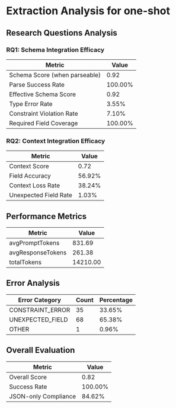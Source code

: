# Extraction Analysis for one-shot

## Research Questions Analysis

### RQ1: Schema Integration Efficacy

| Metric | Value |
|--------|-------|
| Schema Score (when parseable) | 0.92 |
| Parse Success Rate | 100.00% |
| Effective Schema Score | 0.92 |
| Type Error Rate | 3.55% |
| Constraint Violation Rate | 7.10% |
| Required Field Coverage | 100.00% |

### RQ2: Context Integration Efficacy

| Metric | Value |
|--------|-------|
| Context Score | 0.72 |
| Field Accuracy | 56.92% |
| Context Loss Rate | 38.24% |
| Unexpected Field Rate | 1.03% |

## Performance Metrics

| Metric | Value |
|--------|-------|
| avgPromptTokens | 831.69 |
| avgResponseTokens | 261.38 |
| totalTokens | 14210.00 |

## Error Analysis

| Error Category | Count | Percentage |
|---------------|-------|------------|
| CONSTRAINT_ERROR | 35 | 33.65% |
| UNEXPECTED_FIELD | 68 | 65.38% |
| OTHER | 1 | 0.96% |

## Overall Evaluation

| Metric | Value |
|--------|-------|
| Overall Score | 0.82 |
| Success Rate | 100.00% |
| JSON-only Compliance | 84.62% |

